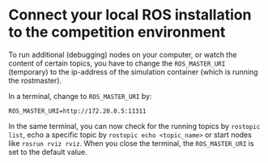 # Connect your local ROS installation to the competition environment
To run additional (debugging) nodes on your computer, or watch the content of certain topics, you have to change the `ROS_MASTER_URI` (temporary) to the ip-address of the simulation container (which is running the rostmaster).

In a terminal, change to `ROS_MASTER_URI` by:
```commandline
ROS_MASTER_URI=http://172.20.0.5:11311
```

In the same terminal, you can now check for the running topics by `rostopic list`, echo a specific topic by `rostopic echo <topic_name>` or start nodes like `rosrun rviz rviz`. When you close the terminal, the `ROS_MASTER_URI` is set to the default value.
